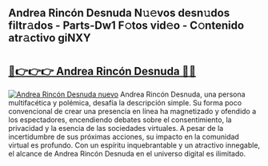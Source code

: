 ## Andrea Rincón Desnuda N𝚞𝚎vos desn𝚞dos filtr𝚊dos - Parts-Dw1 F𝚘tos vid𝚎o - C𝚘ntenido atr𝚊ctivo giNXY

# <h2><a href="http://mb0ofo.tromn.icu/?c=Andrea+Rinc%c3%b3n+Desnuda">🔗👉👉👉 Andrea Rincón Desnuda 🔗🔗</a></h2>

[![Andrea Rincón Desnuda nuevo](https://i.imgur.com/pEAQMta.gif)](http://mb0ofo.tromn.icu/?c=Andrea+Rinc%c3%b3n+Desnuda)
Andrea Rincón Desnuda, una persona multifacética y polémica, desafía la descripción simple. Su forma poco convencional de crear una presencia en línea ha magnetizado y ofendido a los espectadores, encendiendo debates sobre el consentimiento, la privacidad y la esencia de las sociedades virtuales. A pesar de la incertidumbre de sus próximas acciones, su impacto en la comunidad virtual es profundo. Con un espíritu inquebrantable y un atractivo innegable, el alcance de Andrea Rincón Desnuda en el universo digital es ilimitado.
